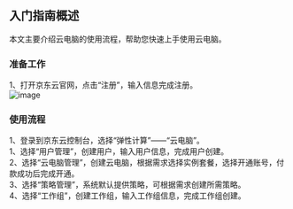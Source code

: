 ## 入门指南概述
本文主要介绍云电脑的使用流程，帮助您快速上手使用云电脑。<br>
### 准备工作<br>
1、打开京东云官网，点击“注册”，输入信息完成注册。<br>
![image](https://user-images.githubusercontent.com/103625856/173487477-68556caa-f7ca-4167-a261-2c840ebebb33.png)<br>

### 使用流程<br>
1、登录到京东云控制台，选择“弹性计算”——“云电脑”。<br>
1、选择“用户管理”，创建用户，输入用户信息，完成用户创建。<br>
2、选择“云电脑管理”，创建云电脑，根据需求选择实例套餐，选择开通账号，付款成功后完成开通。<br>
3、选择“策略管理”，系统默认提供策略，可根据需求创建所需策略。<br>
4、选择“工作组”，创建工作组，输入工作组信息，完成工作组创建。<br>
